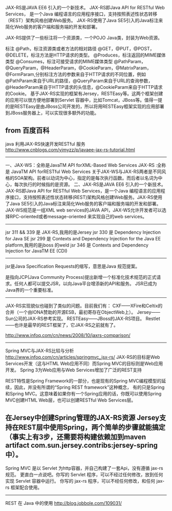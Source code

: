 JAX-RS是JAVA EE6 引入的一个新技术。 JAX-RS即Java API for RESTful Web Services，
是一个Java 编程语言的应用程序接口，支持按照表述性状态转移（REST）架构风格创建Web服务。
JAX-RS使用了Java SE5引入的Java标注来简化Web服务的客户端和服务端的开发和部署。

JAX-RS提供了一些标注将一个资源类，一个POJO Java类，封装为Web资源。

标注
@Path，标注资源类或者方法的相对路径
@GET，@PUT，@POST，@DELETE，标注方法是HTTP请求的类型。
@Produces，标注返回的MIME媒体类型
@Consumes，标注可接受请求的MIME媒体类型
@PathParam，@QueryParam，@HeaderParam，@CookieParam，@MatrixParam，@FormParam,分别标注方法的参数来自于HTTP请求的不同位置，例如@PathParam来自于URL的路径，@QueryParam来自于URL的查询参数，@HeaderParam来自于HTTP请求的头信息，@CookieParam来自于HTTP请求的Cookie。
基于JAX-RS实现的框架有Jersey，RESTEasy等。这两个框架创建的应用可以很方便地部署到Servlet 容器中，比如Tomcat，JBoss等。值得一提的是RESTEasy是由JBoss公司开发的，所以将用RESTEasy框架实现的应用部署到JBoss服务器上，可以实现很多额外的功能。

from 百度百科
---

java 利用JAX-RS快速开发RESTful 服务
<http://www.cnblogs.com/yjmyzz/p/javaee-jax-rs-tutorial.html>

---
一、JAX-WS：全称是JavaTM API forXML-Based Web Services 
JAX-RS :全称是 JavaTM API forRESTful Web Services
关于JAX-WS与JAX-RS两者是不同风格的SOA架构。前者以动词为中心，指定的是每次执行函数。而后者以名词为中心，每次执行的时候指的是资源。
二、JAX-RS是JAVA EE6 引入的一个新技术。 JAX-RS即Java API for RESTful Web Services，是一个Java 编程语言的应用程序接口，支持按照表述性状态转移(REST)架构风格创建Web服务。JAX-RS使用了Java SE5引入的Java标注来简化Web服务的客户端和服务端的开发和部署。
JAX-WS规范是一组XML web services的JAVA API，JAX-WS允许开发者可以选择RPC-oriented或者message-oriented 来实现自己的web services。

---
jsr 311 && 339 是 JAX-RS,我用的是Jersey
jsr 330 是 Dependency Injection for Java SE
jsr 299 是 Contexts and Dependency Injection for the Java EE platform,我用的是jboss 的weld
jsr 346 是 Contexts and Dependency Injection for JavaTM EE (CDI)

---
jsr是Java Specification Requests的缩写，意思是Java 规范提案。

是指向JCP(Java Community Process)提出新增一个标准化技术规范的正式请求。任何人都可以提交JSR，以向Java平台增添新的API和服务。
JSR已成为Java界的一个重要标准。

---

JAX-RS实现貌似也碰到了类似的问题。目前我们有：
CXF——XFire和Celtix的合并（一个由IONA赞助的开源ESB，最初寄存在ObjectWeb上）。
Jersey——Sun公司的JAX-RS参考实现。
RESTEasy——JBoss的JAX-RS项目。
Restlet——也许是最早的REST框架了，它JAX-RS之前就有了。


<http://www.infoq.com/cn/news/2008/10/jaxrs-comparison/>

---
Spring MVC与JAX-RS比较与分析
<http://www.infoq.com/cn/articles/springmvc_jsx-rs/>
JAX-RS的目标是Web Services开发（这与HTML Web应用不同）而Spring MVC的目标则是Web应用开发。
Spring 3为Web应用与Web Services增加了广泛的REST支持

REST特性是Spring Framework的一部分，也是现有的Spring MVC编程模型的延续，因此，并没有所谓的“Spring REST framework”这种概念，
有的只是Spring和Spring MVC。这意味着如果你有一个Spring应用的话，你既可以使用Spring MVC创建HTML Web层，也可以创建RESTful Web Services层。

在Jersey中创建Spring管理的JAX-RS资源
Jersey支持在REST层中使用Spring，两个简单的步骤就能搞定（事实上有3步，还需要将构建依赖加到maven artifact com.sun.jersey.contribs:jersey-spring中）。
---
Spring MVC 是以 Servlet 为http容器，并自己构建了一套Api，没有遵循 jax-rs 规范。
更直白一点说吧。你写的 Servlet 程序，可以不经过任何修改，放到任何实现 Servlet 容器中运行。
你写的 jax-rs 程序，可以不经任何修改，和任何 jax-rs 框架配合使用。


---
REST 在 Java 中的使用
<http://blog.jobbole.com/109031/>